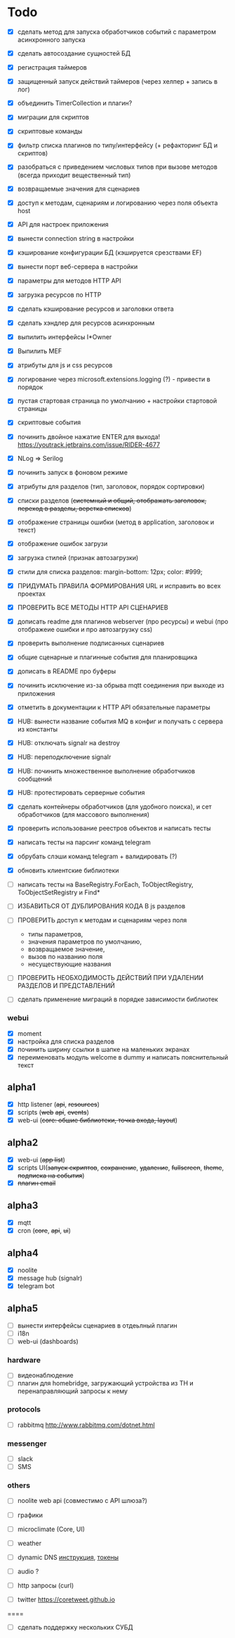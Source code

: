 ﻿# Todo

- [x] сделать метод для запуска обработчиков событий с параметром асинхронного запуска
- [x] сделать автосоздание сущностей БД
- [x] регистрация таймеров
- [x] защищенный запуск действий таймеров (через хелпер + запись в лог)
- [x] объединить TimerCollection и плагин?
- [x] миграции для скриптов
- [x] скриптовые команды
- [x] фильтр списка плагинов по типу/интерфейсу (+ рефакторинг БД и скриптов)
- [x] разобраться с приведением числовых типов при вызове методов (всегда приходит вещественный тип)
- [x] возвращаемые значения для сценариев
- [x] доступ к методам, сценариям и логированию через поля объекта host
- [x] API для настроек приложения
- [x] вынести connection string в настройки
- [x] кэширование конфигурации БД (кэшируется срезствами EF)
- [x] вынести порт веб-сервера в настройки
- [x] параметры для методов HTTP API
- [x] загрузка ресурсов по HTTP
- [x] сделать кэширование ресурсов и заголовки ответа
- [x] сделать хэндлер для ресурсов асинхронным
- [x] выпилить интерфейсы I*Owner
- [x] Выпилить MEF
- [x] атрибуты для js и css ресурсов
- [x] логирование через microsoft.extensions.logging (?) - привести в порядок
- [x] пустая стартовая страница по умолчанию + настройки стартовой страницы
- [x] скриптовые события
- [x] починить двойное нажатие ENTER для выхода! https://youtrack.jetbrains.com/issue/RIDER-4677
- [x] NLog => Serilog
- [x] починить запуск в фоновом режиме

- [x] атрибуты для разделов (тип, заголовок, порядок сортировки)
- [x] списки разделов (~~системный и общий, отображать заголовок, переход в разделы, верстка списков~~)
- [x] отображение страницы ошибки (метод в application, заголовок и текст)
- [x] отображение ошибок загрузи
- [x] загрузка стилей (признак автозагрузки)
- [x] стили для списка разделов: margin-bottom: 12px; color: #999;
- [x] ПРИДУМАТЬ ПРАВИЛА ФОРМИРОВАНИЯ URL и исправить во всех проектах
- [x] ПРОВЕРИТЬ ВСЕ МЕТОДЫ HTTP API СЦЕНАРИЕВ
- [x] дописать readme для плагинов webserver (про ресурсы) и webui (про отображеие ошибки и про автозагрузку css)
- [x] проверить выполнение подписанных сценариев
- [x] общие сценарные и плагинные события для планировщика

- [x] дописать в README про буферы
- [x] починить исключение из-за обрыва mqtt соединения при выходе из приложения
- [x] отметить в документации к HTTP API обязательные параметры

- [x] HUB: вынести название события MQ в конфиг и получать с сервера из константы
- [x] HUB: отключать signalr на destroy
- [x] HUB: переподключение signalr
- [x] HUB: починить множественное выполнение обработчиков сообщений
- [x] HUB: протестировать серверные события

- [x] сделать контейнеры обработчиков (для удобного поиска), и сет обработчиков (для массового выполнения)
- [x] проверить использование реестров объектов и написать тесты

- [x] написать тесты на парсинг команд telegram
- [x] обрубать слэши команд telegram + валидировать (?)
- [x] обновить клиентские библиотеки

- [ ] написать тесты на BaseRegistry.ForEach, ToObjectRegistry, ToObjectSetRegistry и Find*

- [ ] ИЗБАВИТЬСЯ ОТ ДУБЛИРОВАНИЯ КОДА В js разделов
- [ ] ПРОВЕРИТЬ доступ к методам и сценариям через поля
  - типы параметров,
  - значения параметров по умолчанию,
  - возвращаемое значение,
  - вызов по названию поля
  - несуществующие названия
- [ ] ПРОВЕРИТЬ НЕОБХОДИМОСТЬ ДЕЙСТВИЙ ПРИ УДАЛЕНИИ РАЗДЕЛОВ И ПРЕДСТАВЛЕНИЙ
- [ ] сделать применение миграций в порядке зависимости библиотек


### webui
- [x] moment
- [x] настройка для списка разделов
- [x] починить ширину ссылки в шапке на маленьких экранах
- [x] переименовать модуль welcome в dummy и написать пояснительный текст

## alpha1

- [x] http listener (~~api~~, ~~resources~~)
- [x] scripts (~~web~~ ~~api~~, ~~events~~)
- [x] web-ui (~~core: обшие библиотеки, точка входа, layout~~)

## alpha2

- [x] web-ui (~~app list~~)
- [x] scripts UI(~~запуск скриптов~~, ~~сохранение~~, ~~удаление~~, ~~fullscreen~~, ~~theme~~, ~~подписка на события~~)
- [x] ~~плагин email~~

## alpha3
- [x] mqtt
- [x] cron (~~core~~, ~~api~~, ~~ui~~)

## alpha4
- [x] noolite
- [x] message hub (signalr)
- [x] telegram bot

## alpha5
- [ ] вынести интерфейсы сценариев в отдеьлный плагин
- [ ] i18n
- [ ] web-ui (dashboards)

### hardware

- [ ] видеонаблюдение
- [ ] плагин для homebridge, загружающий устройства из TH и перенаправляющий запросы к нему

### protocols

- [ ] rabbitmq http://www.rabbitmq.com/dotnet.html

### messenger

- [ ] slack
- [ ] SMS

### others

- [ ] noolite web api (совместимо с API шлюза?)
- [ ] графики
- [ ] microclimate (Core, UI)
- [ ] weather

- [ ] dynamic DNS [инструкция](https://habrahabr.ru/post/310534), [токены](https://pddimp.yandex.ru/api2/admin/get_token?domain_name=thinking-home.ru)
- [ ] audio ?
- [ ] http запросы (curl)
- [ ] twitter https://coretweet.github.io

====

- [ ] сделать поддержку нескольких СУБД

